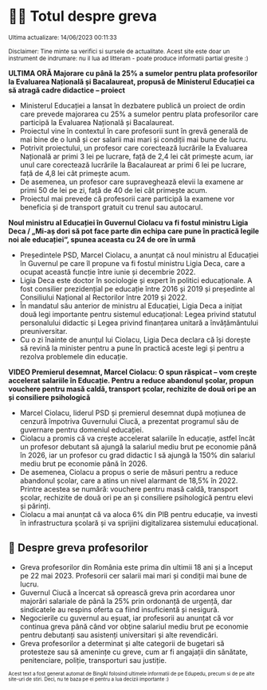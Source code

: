 # 👩‍🏫 Totul despre greva
<sub>Ultima actualizare: 14/06/2023 00:11:33</sub>

<sub>Disclaimer: Tine minte sa verifici si sursele de actualitate. Acest site este doar un instrument de indrumare: nu il lua ad litteram - poate produce informatii partial gresite :)</sub>

**ULTIMA ORĂ Majorare cu până la 25% a sumelor pentru plata profesorilor la Evaluarea Națională și Bacalaureat, propusă de Ministerul Educației ca să atragă cadre didactice – proiect**

- Ministerul Educației a lansat în dezbatere publică un proiect de ordin care prevede majorarea cu 25% a sumelor pentru plata profesorilor care participă la Evaluarea Națională și Bacalaureat.
- Proiectul vine în contextul în care profesorii sunt în grevă generală de mai bine de o lună și cer salarii mai mari și condiții mai bune de lucru.
- Potrivit proiectului, un profesor care corectează lucrările la Evaluarea Națională ar primi 3 lei pe lucrare, față de 2,4 lei cât primește acum, iar unul care corectează lucrările la Bacalaureat ar primi 6 lei pe lucrare, față de 4,8 lei cât primește acum.
- De asemenea, un profesor care supraveghează elevii la examene ar primi 50 de lei pe zi, față de 40 de lei cât primește acum.
- Proiectul mai prevede că profesorii care participă la examene vor beneficia și de transport gratuit cu trenul sau autocarul.

**Noul ministru al Educației în Guvernul Ciolacu va fi fostul ministru Ligia Deca /  „Mi-aș dori să pot face parte din echipa care pune în practică legile noi ale educației“, spunea aceasta cu 24 de ore în urmă**

- Președintele PSD, Marcel Ciolacu, a anunțat că noul ministru al Educației în Guvernul pe care îl propune va fi fostul ministru Ligia Deca, care a ocupat această funcție între iunie și decembrie 2022.
- Ligia Deca este doctor în sociologie și expert în politici educaționale. A fost consilier prezidențial pe educație între 2016 și 2019 și președinte al Consiliului Național al Rectorilor între 2019 și 2022.
- În mandatul său anterior de ministru al Educației, Ligia Deca a inițiat două legi importante pentru sistemul educațional: Legea privind statutul personalului didactic și Legea privind finanțarea unitară a învățământului preuniversitar.
- Cu o zi înainte de anunțul lui Ciolacu, Ligia Deca declara că își dorește să revină la minister pentru a pune în practică aceste legi și pentru a rezolva problemele din educație.

**VIDEO Premierul desemnat, Marcel Ciolacu: O spun răspicat – vom crește accelerat salariile în Educație. Pentru a reduce abandonul școlar, propun vouchere pentru masă caldă, transport școlar, rechizite de două ori pe an și consiliere psihologică**

- Marcel Ciolacu, liderul PSD și premierul desemnat după moțiunea de cenzură împotriva Guvernului Ciucă, a prezentat programul său de guvernare pentru domeniul educației.
- Ciolacu a promis că va crește accelerat salariile în educație, astfel încât un profesor debutant să ajungă la salariul mediu brut pe economie până în 2026, iar un profesor cu grad didactic I să ajungă la 150% din salariul mediu brut pe economie până în 2026.
- De asemenea, Ciolacu a propus o serie de măsuri pentru a reduce abandonul școlar, care a atins un nivel alarmant de 18,5% în 2022. Printre acestea se numără: vouchere pentru masă caldă, transport școlar, rechizite de două ori pe an și consiliere psihologică pentru elevi și părinți.
- Ciolacu a mai anunțat că va aloca 6% din PIB pentru educație, va investi în infrastructura școlară și va sprijini digitalizarea sistemului educațional.

## 🏫 Despre greva profesorilor

- Greva profesorilor din România este prima din ultimii 18 ani și a început pe 22 mai 2023. Profesorii cer salarii mai mari și condiții mai bune de lucru.
- Guvernul Ciucă a încercat să oprească greva prin acordarea unor majorări salariale de până la 25% prin ordonanță de urgență, dar sindicatele au respins oferta ca fiind insuficientă și nesigură.
- Negocierile cu guvernul au eșuat, iar profesorii au anunțat că vor continua greva până când vor obține salariul mediu brut pe economie pentru debutanți sau asistenți universitari și alte revendicări.
- Greva profesorilor a determinat și alte categorii de bugetari să protesteze sau să amenințe cu greve, cum ar fi angajații din sănătate, penitenciare, poliție, transporturi sau justiție.


<sub><sub>Acest text a fost generat automat de BingAI folosind ultimele informatii de pe Edupedu, precum si de pe alte site-uri de stiri. Deci, nu te baza pe el pentru a lua decizii importante :)</sub></sub>